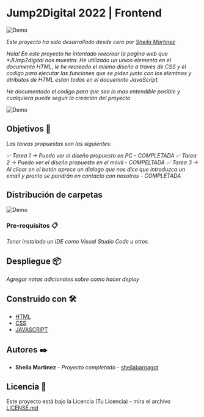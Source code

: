 # Jump2Digital 2022 | Frontend

![Demo]()

_Este proyecto ha sido desarrollado desde cero por [Sheila Martínez](https://www.linkedin.com/in/sheila-martinez-gotbcn/)_

_Hola! En este proyecto he intentado reecrear la pagina web que *JUmp2digital nos muestra. He utilizado un unico elemento en el documento HTML, le he recreado el mismo diseño a traves de CSS y el codigo para ejecutar las funciones que se piden junto con los elemtnos y atributos de HTML estan todos en el docuemnto JavaScript._

_He documentado el codigo para que sea lo mas entendible posible y cualquiera puede seguir la creación del proyecto_

![Demo]()

## Objetivos 🚀

_Las tareas propuestas son las siguientes:_

_✅ Tarea 1 → Puedo ver el diseño propuesto en PC - COMPLETADA_
_✅ Tarea 2 → Puedo ver el diseño propuesto en el móvil - COMPELTADA_
_✅ Tarea 3 → Al clicar en el botón aprece un dialogo que nos dice que introduzca un email y pronto se pondrán en contacto con nosotros - COMPLETADA_

## Distribución de carpetas

![Demo]()

### Pre-requisitos 📋

_Tener instalado un IDE como Visual Studio Code u otros._


## Despliegue 📦

_Agregar notas adicionales sobre como hacer deploy_

## Construido con 🛠️

* [HTML](https://www.w3schools.com/html/)
* [CSS](https://www.w3schools.com/css/)
* [JAVASCRIPT](https://www.javascript.com/)


## Autores ✒️

* **Sheila Martinez** - *Proyecto completado* - [sheilabarnagot](https://github.com/sheilabarnagot)


## Licencia 📄

Este proyecto está bajo la Licencia (Tu Licencia) - mira el archivo [LICENSE.md](LICENSE.md)
